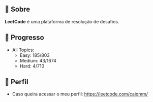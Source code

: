 ## 📌 Sobre

**LeetCode** é uma plataforma de resolução de desafios.

## 🚀 Progresso

- All Topics:
  - Easy: 185/803
  - Medium: 43/1674
  - Hard: 4/710
  
## 🙂 Perfil

- Caso queira acessar o meu perfil: <https://leetcode.com/caiomm/>

